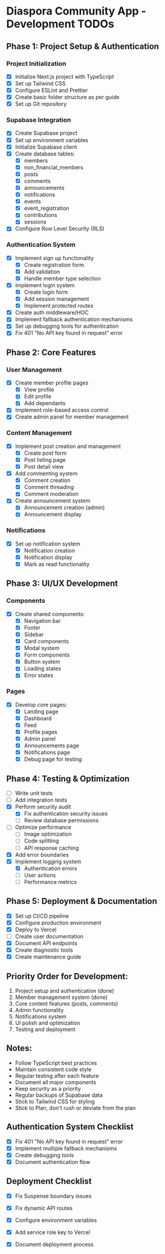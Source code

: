 # Diaspora Community App - Development TODOs

## Phase 1: Project Setup & Authentication
### Project Initialization
- [x] Initialize Next.js project with TypeScript
- [x] Set up Tailwind CSS
- [x] Configure ESLint and Prettier
- [x] Create basic folder structure as per guide
- [x] Set up Git repository

### Supabase Integration
- [x] Create Supabase project
- [x] Set up environment variables
- [x] Initialize Supabase client
- [x] Create database tables:
  - [x] members
  - [x] non_financial_members
  - [x] posts
  - [x] comments
  - [x] announcements
  - [x] notifications
  - [x] events
  - [x] event_registration
  - [x] contributions
  - [x] sessions
- [x] Configure Row Level Security (RLS)

### Authentication System
- [x] Implement sign up functionality
  - [x] Create registration form
  - [x] Add validation
  - [x] Handle member type selection
- [x] Implement login system
  - [x] Create login form
  - [x] Add session management
  - [x] Implement protected routes
- [x] Create auth middleware/HOC
- [x] Implement fallback authentication mechanisms
- [x] Set up debugging tools for authentication
- [x] Fix 401 "No API key found in request" error

## Phase 2: Core Features
### User Management
- [x] Create member profile pages
  - [x] View profile
  - [x] Edit profile
  - [x] Add dependants
- [x] Implement role-based access control
- [x] Create admin panel for member management

### Content Management
- [x] Implement post creation and management
  - [x] Create post form
  - [x] Post listing page
  - [x] Post detail view
- [x] Add commenting system
  - [x] Comment creation
  - [x] Comment threading
  - [x] Comment moderation
- [x] Create announcement system
  - [x] Announcement creation (admin)
  - [x] Announcement display

### Notifications
- [x] Set up notification system
  - [x] Notification creation
  - [x] Notification display
  - [x] Mark as read functionality

## Phase 3: UI/UX Development
### Components
- [x] Create shared components:
  - [x] Navigation bar
  - [x] Footer
  - [x] Sidebar
  - [x] Card components
  - [x] Modal system
  - [x] Form components
  - [x] Button system
  - [x] Loading states
  - [x] Error states

### Pages
- [x] Develop core pages:
  - [x] Landing page
  - [x] Dashboard
  - [x] Feed
  - [x] Profile pages
  - [x] Admin panel
  - [x] Announcements page
  - [x] Notifications page
  - [x] Debug page for testing

## Phase 4: Testing & Optimization
- [ ] Write unit tests
- [ ] Add integration tests
- [x] Perform security audit
  - [x] Fix authentication security issues
  - [ ] Review database permissions
- [ ] Optimize performance
  - [ ] Image optimization
  - [ ] Code splitting
  - [ ] API response caching
- [x] Add error boundaries
- [x] Implement logging system
  - [x] Authentication errors
  - [ ] User actions
  - [ ] Performance metrics

## Phase 5: Deployment & Documentation
- [x] Set up CI/CD pipeline
- [x] Configure production environment
- [x] Deploy to Vercel
- [ ] Create user documentation
- [x] Document API endpoints
- [x] Create diagnostic tools
- [x] Create maintenance guide

## Priority Order for Development:
1. Project setup and authentication (done)
2. Member management system (done)
3. Core content features (posts, comments)
4. Admin functionality
5. Notifications system
6. UI polish and optimization
7. Testing and deployment

## Notes:
- Follow TypeScript best practices
- Maintain consistent code style
- Regular testing after each feature
- Document all major components
- Keep security as a priority
- Regular backups of Supabase data
- Stick to Tailwind CSS for styling
- Stick to Plan, don't rush or deviate from the plan

## Authentication System Checklist
- [x] Fix 401 "No API key found in request" error
- [x] Implement multiple fallback mechanisms
- [x] Create debugging tools
- [x] Document authentication flow

## Deployment Checklist
- [x] Fix Suspense boundary issues
- [x] Fix dynamic API routes
- [x] Configure environment variables
- [x] Add service role key to Vercel
- [x] Document deployment process

